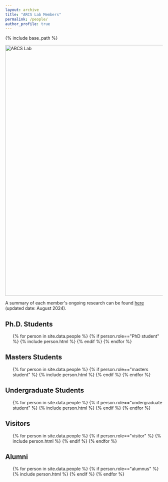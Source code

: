 ```yaml
---
layout: archive
title: "ARCS Lab Members"
permalink: /people/
author_profile: true
---
```


{% include base_path %}


<img src="https://jiaoyangli.me/images/logo-white-background.png" title="logo" width="800pt" alt="ARCS Lab"/>

A summary of each member's ongoing research can be found 
[here](https://jiaoyang-li.github.io/files/ARCS-2024-Orientation-Poster.pdf "Download poster") 
(updated date: August 2024).


<!-- ## Current Members -->

<h2>Ph.D. Students</h2>
<ul>
    {% for person in site.data.people %}
        {% if person.role=="PhD student" %}
            {% include person.html %}
        {% endif %}
    {% endfor %}
</ul>

<h2>Masters Students</h2>
<ul>
    {% for person in site.data.people %}
        {% if person.role=="masters student" %}
            {% include person.html %}
        {% endif %}
    {% endfor %}
</ul>

<h2>Undergraduate Students</h2>
<ul>
    {% for person in site.data.people %}
        {% if person.role=="undergraduate student" %}
            {% include person.html %}
        {% endif %}
    {% endfor %}
</ul>

<h2>Visitors</h2>
<ul>
    {% for person in site.data.people %}
        {% if person.role=="visitor" %}
            {% include person.html %}
        {% endif %}
    {% endfor %}
</ul>

<h2>Alumni</h2>
<ul>
    {% for person in site.data.people %}
        {% if person.role=="alumnus" %}
            {% include person.html %}
        {% endif %}
    {% endfor %}
</ul>
